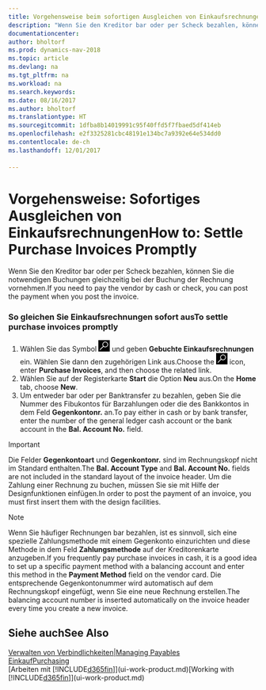 ```yaml
---
title: Vorgehensweise beim sofortigen Ausgleichen von Einkaufsrechnungen
description: "Wenn Sie den Kreditor bar oder per Scheck bezahlen, können Sie die notwendigen Buchungen gleichzeitig bei der Buchung der Rechnung vornehmen."
documentationcenter: 
author: bholtorf
ms.prod: dynamics-nav-2018
ms.topic: article
ms.devlang: na
ms.tgt_pltfrm: na
ms.workload: na
ms.search.keywords: 
ms.date: 08/16/2017
ms.author: bholtorf
ms.translationtype: HT
ms.sourcegitcommit: 1dfba8b14019991c95f40ffd5f7fbaed5df414eb
ms.openlocfilehash: e2f3325281cbc48191e134bc7a9392e64e534dd0
ms.contentlocale: de-ch
ms.lasthandoff: 12/01/2017

---
```

# <a name="how-to-settle-purchase-invoices-promptly"></a><span data-ttu-id="db1e6-103">Vorgehensweise: Sofortiges Ausgleichen von Einkaufsrechnungen</span><span class="sxs-lookup"><span data-stu-id="db1e6-103">How to: Settle Purchase Invoices Promptly</span></span>
<span data-ttu-id="db1e6-104">Wenn Sie den Kreditor bar oder per Scheck bezahlen, können Sie die notwendigen Buchungen gleichzeitig bei der Buchung der Rechnung vornehmen.</span><span class="sxs-lookup"><span data-stu-id="db1e6-104">If you need to pay the vendor by cash or check, you can post the payment when you post the invoice.</span></span>  
  
### <a name="to-settle-purchase-invoices-promptly"></a><span data-ttu-id="db1e6-105">So gleichen Sie Einkaufsrechnungen sofort aus</span><span class="sxs-lookup"><span data-stu-id="db1e6-105">To settle purchase invoices promptly</span></span>  
1. <span data-ttu-id="db1e6-106">Wählen Sie das Symbol ![Nach Seite oder Bericht suchen](media/ui-search/search_small.png "Nach Seite oder Bericht suchen") und geben **Gebuchte Einkaufsrechnungen** ein. Wählen Sie dann den zugehörigen Link aus.</span><span class="sxs-lookup"><span data-stu-id="db1e6-106">Choose the ![Search for Page or Report](media/ui-search/search_small.png "Search for Page or Report icon") icon, enter **Purchase Invoices**, and then choose the related link.</span></span>  
2. <span data-ttu-id="db1e6-107">Wählen Sie auf der Registerkarte **Start** die Option **Neu** aus.</span><span class="sxs-lookup"><span data-stu-id="db1e6-107">On the **Home** tab, choose **New**.</span></span>  
3.  <span data-ttu-id="db1e6-108">Um entweder bar oder per Banktransfer zu bezahlen, geben Sie die Nummer des Fibukontos für Barzahlungen oder die des Bankkontos in dem Feld **Gegenkontonr.** an.</span><span class="sxs-lookup"><span data-stu-id="db1e6-108">To pay either in cash or by bank transfer, enter the number of the general ledger cash account or the bank account in the **Bal. Account No.** field.</span></span>  
  
> [!IMPORTANT]  
>  <span data-ttu-id="db1e6-109">Die Felder **Gegenkontoart** und **Gegenkontonr.** sind im Rechnungskopf nicht im Standard enthalten.</span><span class="sxs-lookup"><span data-stu-id="db1e6-109">The **Bal. Account Type** and **Bal. Account No.** fields are not included in the standard layout of the invoice header.</span></span> <span data-ttu-id="db1e6-110">Um die Zahlung einer Rechnung zu buchen, müssen Sie sie mit Hilfe der Designfunktionen einfügen.</span><span class="sxs-lookup"><span data-stu-id="db1e6-110">In order to post the payment of an invoice, you must first insert them with the design facilities.</span></span>  
  
> [!NOTE]  
>  <span data-ttu-id="db1e6-111">Wenn Sie häufiger Rechnungen bar bezahlen, ist es sinnvoll, sich eine spezielle Zahlungsmethode mit einem Gegenkonto einzurichten und diese Methode in dem Feld **Zahlungsmethode** auf der Kreditorenkarte anzugeben.</span><span class="sxs-lookup"><span data-stu-id="db1e6-111">If you frequently pay purchase invoices in cash, it is a good idea to set up a specific payment method with a balancing account and enter this method in the **Payment Method** field on the vendor card.</span></span> <span data-ttu-id="db1e6-112">Die entsprechende Gegenkontonummer wird automatisch auf dem Rechnungskopf eingefügt, wenn Sie eine neue Rechnung erstellen.</span><span class="sxs-lookup"><span data-stu-id="db1e6-112">The balancing account number is inserted automatically on the invoice header every time you create a new invoice.</span></span>  
  
## <a name="see-also"></a><span data-ttu-id="db1e6-113">Siehe auch</span><span class="sxs-lookup"><span data-stu-id="db1e6-113">See Also</span></span>  
[<span data-ttu-id="db1e6-114">Verwalten von Verbindlichkeiten|</span><span class="sxs-lookup"><span data-stu-id="db1e6-114">Managing Payables</span></span>](payables-manage-payables.md)  
[<span data-ttu-id="db1e6-115">Einkauf</span><span class="sxs-lookup"><span data-stu-id="db1e6-115">Purchasing</span></span>](purchasing-manage-purchasing.md)  
<span data-ttu-id="db1e6-116">[Arbeiten mit [!INCLUDE[d365fin](includes/d365fin_md.md)]](ui-work-product.md)</span><span class="sxs-lookup"><span data-stu-id="db1e6-116">[Working with [!INCLUDE[d365fin](includes/d365fin_md.md)]](ui-work-product.md)</span></span>
